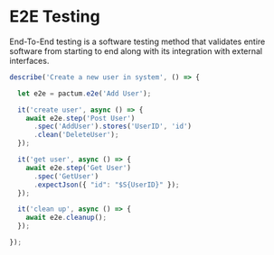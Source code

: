 # E2E Testing

End-To-End testing is a software testing method that validates entire software from starting to end along with its integration with external interfaces.

```js {all|3|6-8|12-14|18|all}
describe('Create a new user in system', () => {

  let e2e = pactum.e2e('Add User');

  it('create user', async () => {
    await e2e.step('Post User')
      .spec('AddUser').stores('UserID', 'id')
      .clean('DeleteUser');
  });

  it('get user', async () => {
    await e2e.step('Get User')
      .spec('GetUser')
      .expectJson({ "id": "$S{UserID}" });
  });

  it('clean up', async () => {
    await e2e.cleanup();
  });

});
```